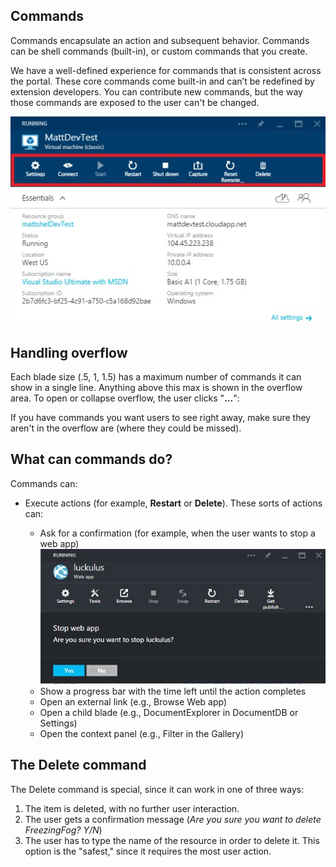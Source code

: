 
<tags
    ms.service="portalfx"
    ms.workload="portalfx"
    ms.tgt_pltfrm="portalfx"
    ms.devlang="portalfx"
    ms.topic="get-started-article"
    ms.date="07/16/2015" 
    ms.author="mattshel"/>    
<!-- TODO UX FILE cleanup -->
## Commands ##

Commands encapsulate an action and subsequent behavior. Commands can be shell commands (built-in), or custom  commands that you create. 

We have a well-defined experience for commands that is consistent across the portal. These core commands come built-in and can’t be redefined by extension developers. You can contribute new commands, but the way those commands are exposed to the user can't be changed.
  
![The command bar in a web app][Commands]


## Handling overflow ##

Each blade size (.5, 1, 1.5) has a maximum number of commands it can show in a single line. Anything above this max is shown in the overflow area. To open or collapse overflow, the user clicks "**...**":


If you have commands you want users to see right away, make sure they aren't in the overflow are (where they could be missed).

## What can commands do? ##

Commands can:

- Execute actions (for example, **Restart** or **Delete**). These sorts of actions can: 


	- Ask for a confirmation (for example, when the user wants to stop a web app)
	![The command bar in a web app][Command_confirm]
	- Show a progress bar with the time left until the action completes
	- Open an external link (e.g., Browse Web app)
	- Open a child blade (e.g., DocumentExplorer in DocumentDB or Settings)
	- Open the context panel (e.g., Filter in the Gallery)

## The Delete command ##

The Delete command is special, since it can work in one of three ways:

1. The item is deleted, with no further user interaction.
2. The user gets a confirmation message (*Are you sure you want to delete FreezingFog? Y/N*)
3. The user has to type the name of the resource in order to delete it. This option is the "safest," since it requires the most user action.
 









[Commands]: ../media/portalfx-ux-commands/Commands.jpg
[Command_confirm]: ../media/portalfx-ux-commands/Command_confirm.jpg
